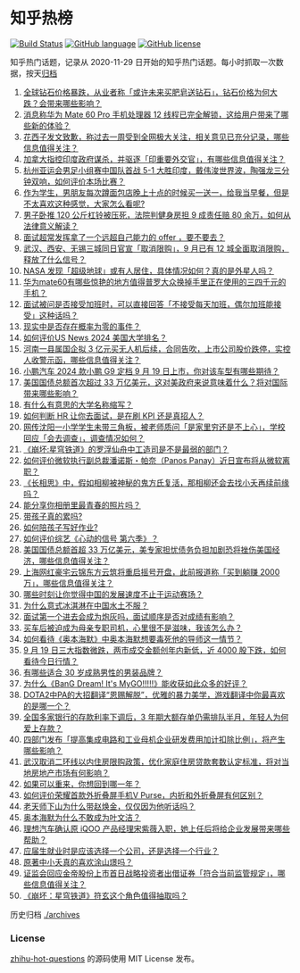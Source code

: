 # 知乎热榜
[![Build Status](https://github.com/ToWeLong/zhihu-hot-questions/workflows/CI/badge.svg)](https://github.com/ToWeLong/zhihu-hot-questions/actions)
[![GitHub language](https://img.shields.io/badge/language-golang-orange.svg)](https://golang.org/)
[![GitHub license](https://img.shields.io/github/license/ToWeLong/zhihu-hot-questions)](https://github.com/ToWeLong/zhihu-hot-questions/blob/main/LICENSE)

知乎热门话题，记录从 2020-11-29 日开始的知乎热门话题。每小时抓取一次数据，按天[归档](./archives)

<!-- BEGIN -->

1. [全球钻石价格暴跌，从业者称「或许未来买肥皂送钻石」，钻石价格为何大跌？会带来哪些影响？](https://www.zhihu.com/question/622719586)
1. [消息称华为 Mate 60 Pro 手机处理器 12 线程已完全解锁，这给用户带来了哪些新的体验？](https://www.zhihu.com/question/622644539)
1. [花西子发文致歉，称过去一周受到全网极大关注，相关意见已充分记录，哪些信息值得关注？](https://www.zhihu.com/question/622779631)
1. [加拿大指控印度政府谋杀，并驱逐「印重要外交官」，有哪些信息值得关注？](https://www.zhihu.com/question/622726088)
1. [杭州亚运会男足小组赛中国队首战 5-1 大胜印度，戴伟浚世界波，陶强龙三分钟双响，如何评价本场比赛？](https://www.zhihu.com/question/622815244)
1. [作为学生，男朋友每次蹲面包店晚上十点的时候买一送一，给我当早餐，但是不太喜欢这种感觉，大家怎么看呢?](https://www.zhihu.com/question/621789903)
1. [男子卧推 120 公斤杠铃被压死，法院判健身房担 9 成责任赔 80 余万，如何从法律意义解读？](https://www.zhihu.com/question/622562045)
1. [面试超常发挥拿了一个远超自己能力的 offer ，要不要去？](https://www.zhihu.com/question/622558816)
1. [武汉、西安、无锡三城同日官宣「取消限购」，9 月已有 12 城全面取消限购，释放了什么信号？](https://www.zhihu.com/question/622826961)
1. [NASA 发现「超级地球」或有人居住，具体情况如何？真的是外星人吗？](https://www.zhihu.com/question/622740072)
1. [华为mate60有哪些惊艳的地方值得普罗大众换掉手里正在使用的三四千元的手机？](https://www.zhihu.com/question/620453327)
1. [面试被问是否接受加班时，可以直接回答「不接受每天加班，偶尔加班能接受」这种话吗？](https://www.zhihu.com/question/622555713)
1. [现实中是否存在概率为零的事件？](https://www.zhihu.com/question/554764009)
1. [如何评价US News 2024 美国大学排名？](https://www.zhihu.com/question/622561753)
1. [河南一县属国企拟 3 亿元买无人机后续，合同告吹，上市公司股价跌停，实控人收警示函，哪些信息值得关注？](https://www.zhihu.com/question/622711573)
1. [小鹏汽车 2024 款小鹏 G9 定档 9 月 19 日上市，你对该车型有哪些期待？](https://www.zhihu.com/question/622165515)
1. [美国国债总额首次超过 33 万亿美元，这对美政府来说意味着什么？将对国际带来哪些影响？](https://www.zhihu.com/question/622707794)
1. [有什么有意思的大学名称缩写？](https://www.zhihu.com/question/40430730)
1. [如何判断 HR 让你去面试，是在刷 KPI 还是真招人？](https://www.zhihu.com/question/598924810)
1. [网传沈阳一小学学生未带三角板，被老师质问「是家里穷还是不上心」，学校回应「会去调查」，调查情况如何？](https://www.zhihu.com/question/622598670)
1. [《崩坏:星穹铁道》的罗浮仙舟中工造司是不是最弱的部门？](https://www.zhihu.com/question/622731675)
1. [如何评价微软执行副总裁潘诺斯・帕奈（Panos Panay）近日宣布将从微软离职？](https://www.zhihu.com/question/622676822)
1. [《长相思》中，假如相柳被神秘的鬼方氏复活，那相柳还会去找小夭再续前缘吗？](https://www.zhihu.com/question/622712263)
1. [能分享你相册里最青春的照片吗？](https://www.zhihu.com/question/619248459)
1. [带孩子真的累吗?](https://www.zhihu.com/question/617879925)
1. [如何陪孩子写好作业?](https://www.zhihu.com/question/614698262)
1. [如何评价综艺《心动的信号 第六季》？](https://www.zhihu.com/question/613911914)
1. [美国国债总额首超 33 万亿美元，美专家担忧债务负担加剧恐将挫伤美国经济，哪些信息值得关注？](https://www.zhihu.com/question/622752762)
1. [上海网红豪宅云锦东方云筑将重启摇号开盘，此前报道称「买到躺赚 2000 万」，哪些信息值得关注？](https://www.zhihu.com/question/622602279)
1. [哪些时刻让你觉得中国的发展速度不止于运动赛场？](https://www.zhihu.com/question/621912231)
1. [为什么意式冰淇淋在中国水土不服？](https://www.zhihu.com/question/472897601)
1. [面试第一个进去会成为炮灰吗，面试顺序是否对成绩有影响？](https://www.zhihu.com/question/622555808)
1. [买车后被迫成为母亲专职司机，心里很不是滋味，我该怎么办？](https://www.zhihu.com/question/622487167)
1. [如何看待《奥本海默》中奥本海默想要毒死他的导师这一情节？](https://www.zhihu.com/question/622478380)
1. [9 月 19 日三大指数微跌，两市成交金额创年内新低，近 4000 股下跌，如何看待今日行情？](https://www.zhihu.com/question/622716024)
1. [有哪些适合 30 岁成熟男性的男装品牌？](https://www.zhihu.com/question/265777777)
1. [为什么《BanG Dream! It's MyGO!!!!!》能收获如此众多的好评？](https://www.zhihu.com/question/615419286)
1. [DOTA2中PA的大招翻译“恩赐解脱”，优雅的暴力美学，游戏翻译中你最喜欢的是哪一个？](https://www.zhihu.com/question/622571375)
1. [全国多家银行的存款利率下调后，3 年期大额存单仍需排队半月，年轻人为何爱上存款？](https://www.zhihu.com/question/622711648)
1. [四部门发布「提高集成电路和工业母机企业研发费用加计扣除比例」，将产生哪些影响？](https://www.zhihu.com/question/622658638)
1. [武汉取消二环线以内住房限购政策，优化家庭住房贷款套数认定标准，将对当地房地产市场有何影响？](https://www.zhihu.com/question/622785484)
1. [如果可以重来，你想回到哪一年？](https://www.zhihu.com/question/619021557)
1. [如何评价荣耀首款外折叠屏手机V Purse，内折和外折叠屏有何区别？](https://www.zhihu.com/question/622784986)
1. [老天师下山为什么带赵焕金，仅仅因为他听话吗？](https://www.zhihu.com/question/297063475)
1. [奥本海默为什么不敢成为叶文洁？](https://www.zhihu.com/question/622000348)
1. [理想汽车确认原 iQOO 产品经理宋紫薇入职，她上任后将给企业发展带来哪些帮助？](https://www.zhihu.com/question/622364808)
1. [应届生就业时是应该选择一个公司，还是选择一个行业？](https://www.zhihu.com/question/622549844)
1. [原著中小夭真的喜欢涂山璟吗？](https://www.zhihu.com/question/622507180)
1. [证监会回应金帝股份上市首日战略投资者出借证券「符合当前监管规定」，哪些信息值得关注？](https://www.zhihu.com/question/622758430)
1. [《崩坏：星穹铁道》符⽞这个⻆⾊值得抽取吗？](https://www.zhihu.com/question/622740493)

<!-- END -->

历史归档 [./archives](./archives)


### License
[zhihu-hot-questions](https://github.com/towelong/zhihu-hot-questions) 的源码使用 MIT License 发布。